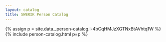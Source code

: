 ```yaml
---
layout: catalog
title: SWERIK Person Catalog
---
```

{% assign p = site.data._person-catalog.i-4bCqHMJzXGTNxBtAVhtq1W %}
{% include person-catalog.html p=p %}

